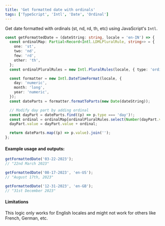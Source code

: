 ```yaml
---
title: 'Get formatted date with ordinals'
tags: ['TypeScript', 'Intl', 'Date', 'Ordinal']
---
```


Get date formatted with ordinals (st, nd, rd, th, etc) using JavaScript's `Intl`.

```typescript
const getFormattedDate = (dateString: string, locale = 'en-IN') => {
  const ordinalMap: Partial<Record<Intl.LDMLPluralRule, string>> = {
    one: 'st',
    two: 'nd',
    few: 'rd',
    other: 'th',
  };
  const ordinalPluralRules = new Intl.PluralRules(locale, { type: 'ordinal' });

  const formatter = new Intl.DateTimeFormat(locale, {
    day: 'numeric',
    month: 'long',
    year: 'numeric',
  });
  const dateParts = formatter.formatToParts(new Date(dateString));

  // Modify day part by adding ordinal
  const dayPart = dateParts.find((p) => p.type === 'day')!;
  const ordinal = ordinalMap[ordinalPluralRules.select(Number(dayPart.value))];
  dayPart.value = dayPart.value + ordinal;

  return dateParts.map((p) => p.value).join('');
};
```

#### Example usage and outputs:

```typescript
getFormattedDate('03-22-2023');
// "22nd March 2023"

getFormattedDate('08-17-2023', 'en-US');
// "August 17th, 2023"

getFormattedDate('12-31-2023', 'en-GB');
// "31st December 2023"
```

#### Limitations

This logic only works for English locales and might not work for others like French, German, etc.
